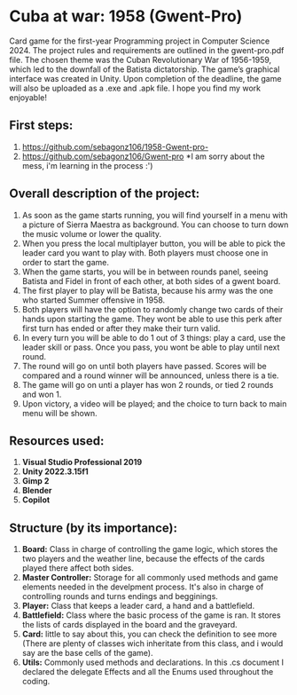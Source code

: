 # Cuba at war: 1958 (Gwent-Pro)
Card game for the first-year Programming project in Computer Science 2024. The project rules and requirements are outlined in the gwent-pro.pdf file. The chosen theme was the Cuban Revolutionary War of 1956-1959, which led to the downfall of the Batista dictatorship. The game’s graphical interface was created in Unity. Upon completion of the deadline, the game will also be uploaded as a .exe and .apk file. I hope you find my work enjoyable!

## First steps: 
1. https://github.com/sebagonz106/1958-Gwent-pro-
2. https://github.com/sebagonz106/Gwent-pro
*I am sorry about the mess, i'm learning in the process :')

## Overall description of the project:
1. As soon as the game starts running, you will find yourself in a menu with a picture of Sierra Maestra as background. You can choose to turn down the music volume or lower the quality.
2. When you press the local multiplayer button, you will be able to pick the leader card you want to play with. Both players must choose one in order to start the game.
3. When the game starts, you will be in between rounds panel, seeing Batista and Fidel in front of each other, at both sides of a gwent board.
4. The first player to play will be Batista, because his army was the one who started Summer offensive in 1958.
5. Both players will have the option to randomly change two cards of their hands upon starting the game. They wont be able to use this perk after first turn has ended or after they make their turn valid.
6. In every turn you will be able to do 1 out of 3 things: play a card, use the leader skill or pass. Once you pass, you wont be able to play until next round.
7. The round will go on until both players have passed. Scores will be compared and a round winner will be announced, unless there is a tie.
8. The game will go on unti a player has won 2 rounds, or tied 2 rounds and won 1.
9. Upon victory, a video will be played; and the choice to turn back to main menu will be shown.

## Resources used:
1. **Visual Studio Professional 2019**
2. **Unity 2022.3.15f1**
3. **Gimp 2**
4. **Blender**
5. **Copilot**

## Structure (by its importance):
1. **Board:** Class in charge of controlling the game logic, which stores the two players and the weather line, because the effects of the cards played there affect both sides.
2. **Master Controller:** Storage for all commonly used methods and game elements needed in the develpment process. It's also in charge of controlling rounds and turns endings and begginings.
3. **Player:** Class that keeps a leader card, a hand and a battlefield.
4. **Battlefield:** Class where the basic process of the game is ran. It stores the lists of cards displayed in the board and the graveyard.
5. **Card:** little to say about this, you can check the definition to see more (There are plenty of classes wich inheritate from this class, and i would say are the base cells of the game).
6. **Utils:** Commonly used methods and declarations. In this .cs document I declared the delegate Effects and all the Enums used throughout the coding.
